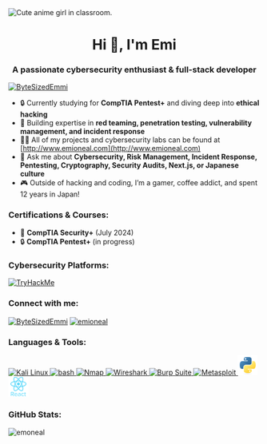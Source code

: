 <picture>
  <source media="(prefers-color-scheme: dark)" srcset="https://i.pinimg.com/originals/15/a0/66/15a06641c2e0dcb634ad05305678995b.png">
  <source media="(prefers-color-scheme: light)" srcset="https://i.pinimg.com/originals/15/a0/66/15a06641c2e0dcb634ad05305678995b.png">
  <img alt="Cute anime girl in classroom." src="https://i.pinimg.com/originals/15/a0/66/15a06641c2e0dcb634ad05305678995b.png">
</picture>

<h1 align="center">Hi 👋, I'm Emi</h1>
<h3 align="center">A passionate cybersecurity enthusiast & full-stack developer</h3>

<p align="left"> <a href="https://twitter.com/ByteSizedEmmi" target="blank"><img src="https://img.shields.io/twitter/follow/ByteSizedEmmi?logo=twitter&style=for-the-badge" alt="ByteSizedEmmi" /></a> </p>

- 🔒 Currently studying for **CompTIA Pentest+** and diving deep into **ethical hacking**
- 🌱 Building expertise in **red teaming, penetration testing, vulnerability management, and incident response**
- 👨‍💻 All of my projects and cybersecurity labs can be found at [http://www.emioneal.com](http://www.emioneal.com)
- 💬 Ask me about **Cybersecurity, Risk Management, Incident Response, Pentesting, Cryptography, Security Audits, Next.js, or Japanese culture**
- 🎮 Outside of hacking and coding, I’m a gamer, coffee addict, and spent 12 years in Japan!

<h3 align="left">Certifications & Courses:</h3>
<p>
  <ul>
    <li>🔐 <strong>CompTIA Security+</strong> (July 2024)</li>
    <li>🔒 <strong>CompTIA Pentest+</strong> (in progress)</li>
  </ul>
</p>

<h3 align="left">Cybersecurity Platforms:</h3>
<p align="left">
  <a href="https://www.tryhackme.com/p/emmioneal" target="_blank"><img src="https://tryhackme-badges.s3.amazonaws.com/emmioneal.png" alt="TryHackMe" /></a>
</p>

<h3 align="left">Connect with me:</h3>
<p align="left">
<a href="https://twitter.com/ByteSizedEmmi" target="blank"><img align="center" src="https://raw.githubusercontent.com/rahuldkjain/github-profile-readme-generator/master/src/images/icons/Social/twitter.svg" alt="ByteSizedEmmi" height="30" width="40" /></a>
<a href="https://linkedin.com/in/emioneal" target="blank"><img align="center" src="https://raw.githubusercontent.com/rahuldkjain/github-profile-readme-generator/master/src/images/icons/Social/linked-in-alt.svg" alt="emioneal" height="30" width="40" /></a>
</p>

<h3 align="left">Languages & Tools:</h3>
<p align="left">
<a href="https://kali.org" target="_blank" rel="noreferrer"> <img src="https://www.kali.org/tools/nmap/images/kali-nmap.png" alt="Kali Linux" width="40" height="40"/> </a>
<a href="https://www.gnu.org/software/bash/" target="_blank" rel="noreferrer"> <img src="https://upload.wikimedia.org/wikipedia/commons/thumb/8/82/Gnu-bash-logo.svg/1024px-Gnu-bash-logo.svg.png" alt="bash" width="40" height="40"/> </a>
<a href="https://nmap.org/" target="_blank" rel="noreferrer"> <img src="https://nmap.org/images/sitelogo-nmap.png" alt="Nmap" width="40" height="40"/> </a>
<a href="https://www.wireshark.org/" target="_blank" rel="noreferrer"> <img src="https://www.wireshark.org/assets/images/wireshark-logo.png" alt="Wireshark" width="40" height="40"/> </a>
<a href="https://portswigger.net/burp" target="_blank" rel="noreferrer"> <img src="https://portswigger.net/cms/images/54/96/8d982df60747-article-post-burp-suite-pro-replace.png" alt="Burp Suite" width="40" height="40"/> </a>
<a href="https://www.metasploit.com/" target="_blank" rel="noreferrer"> <img src="https://upload.wikimedia.org/wikipedia/en/8/83/Metasploit-logo-2022.svg" alt="Metasploit" width="40" height="40"/> </a>
<a href="https://www.python.org/" target="_blank" rel="noreferrer"> <img src="https://raw.githubusercontent.com/devicons/devicon/master/icons/python/python-original.svg" alt="python" width="40" height="40"/> </a>
<a href="https://reactjs.org/" target="_blank" rel="noreferrer"> <img src="https://raw.githubusercontent.com/devicons/devicon/master/icons/react/react-original-wordmark.svg" alt="react" width="40" height="40"/> </a>
</p>

<h3 align="left">GitHub Stats:</h3>
<p><img align="left" src="https://github-readme-stats.vercel.app/api/top-langs?username=emoneal&show_icons=true&theme=tokyonight&locale=en&layout=compact" alt="emoneal" /></p>
